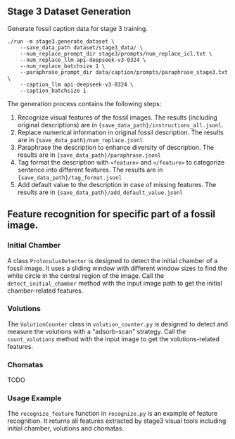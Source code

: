 ## Stage 3 Dataset Generation

Generate fossil caption data for stage 3 training.

```shell
./run -m stage3.generate_dataset \
    --save_data_path dataset/stage3_data/ \
    --num_replace_prompt_dir stage3/prompts/num_replace_icl.txt \
    --num_replace_llm api-deepseek-v3-0324 \
    --num_replace_batchsize 1 \
    --paraphrase_prompt_dir data/caption/prompts/paraphrase_stage3.txt \
    --caption_llm api-deepseek-v3-0324 \
    --caption_batchsize 1
```

The generation process contains the following steps:

1. Recognize visual features of the fossil images. The results (including original descriptions) are in `{save_data_path}/instructions_all.jsonl`.
2. Replace numerical information in original fossil description. The results are in `{save_data_path}/num_replace.jsonl`
3. Paraphrase the description to enhance diversity of description. The results are in `{save_data_path}/paraphrase.jsonl`
4. Tag format the description with `<feature>` and `</feature>` to categorize sentence into different features. The results are in `{save_data_path}/tag_format.jsonl`
5. Add default value to the description in case of missing features. The results are in `{save_data_path}/add_default_value.jsonl`

## Feature recognition for specific part of a fossil image.

### Initial Chamber

A class `ProloculusDetector` is designed to detect the initial chamber of a fossil image. It uses a sliding window with different window sizes to find the white circle in the central region of the image. Call the `detect_initial_chamber` method with the input image path to get the initial chamber-related features.

### Volutions

The `VolutionCounter` class in `volution_counter.py` is designed to detect and measure the volutions with a "adsorb-scan" strategy. Call the `count_volutions` method with the input image to get the volutions-related features.

### Chomatas

TODO

### Usage Example

The `recognize_feature` function in `recognize.py` is an example of feature recognition. It returns all features extracted by stage3 visual tools including initial chamber, volutions and chomatas.
